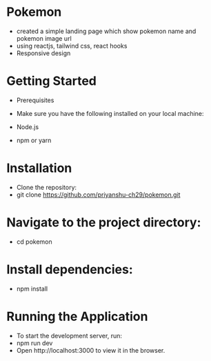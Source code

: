 # Pokemon

- created a simple landing page which show pokemon name and pokemon image url
- using reactjs, tailwind css, react hooks
- Responsive design

# Getting Started

- Prerequisites
- Make sure you have the following installed on your local machine:

- Node.js
- npm or yarn

# Installation

- Clone the repository:
- git clone https://github.com/priyanshu-ch29/pokemon.git

# Navigate to the project directory:

- cd pokemon

# Install dependencies:

- npm install

# Running the Application

- To start the development server, run:
- npm run dev
- Open http://localhost:3000 to view it in the browser.
